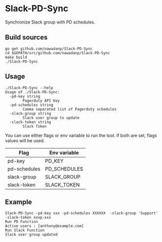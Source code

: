 # Slack-PD-Sync
Synchronize Slack group with PD schedules.

## Build sources 

```
go get github.com/nawadanp/Slack-PD-Sync
cd $GOPATH/src/github.com/nawadanp/Slack-PD-Sync
make build
./Slack-PD-Sync
```

## Usage

```
./Slack-PD-Sync --help
Usage of ./Slack-PD-Sync:
  -pd-key string
    	Pagerduty API Key
  -pd-schedules string
    	Comma separated list of Pagerduty schedules
  -slack-group string
    	Slack user group to update
  -slack-token string
    	Slack Token
```

You can use either flags or env variable to run the tool.
If both are set, flags values will be used.

| Flag | Env variable |
| ---- | ------------ |
| pd-key | PD_KEY |
| pd-schedules | PD_SCHEDULES |
| slack-group | SLACK_GROUP |
| slack-token | SLACK_TOKEN |


## Example

```
Slack-PD-Sync -pd-key xxx -pd-schedules XXXXXX  -slack-group 'Support' -slack-token xoxp-xxx
Run PD Function
Active users : [anthony@example.com]
Run Slack Function
Slack user group updated
```
